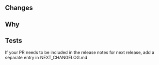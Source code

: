 ## Changes
<!-- Brief summary of your changes that is easy to understand -->

## Why
<!-- Why are these changes needed? Provide the context that the reviewer might be missing.
For example, were there any decisions behind the change that are not reflected in the code itself? -->

## Tests
<!-- How have you tested the changes? -->

If your PR needs to be included in the release notes for next release, add a separate entry in NEXT_CHANGELOG.md
